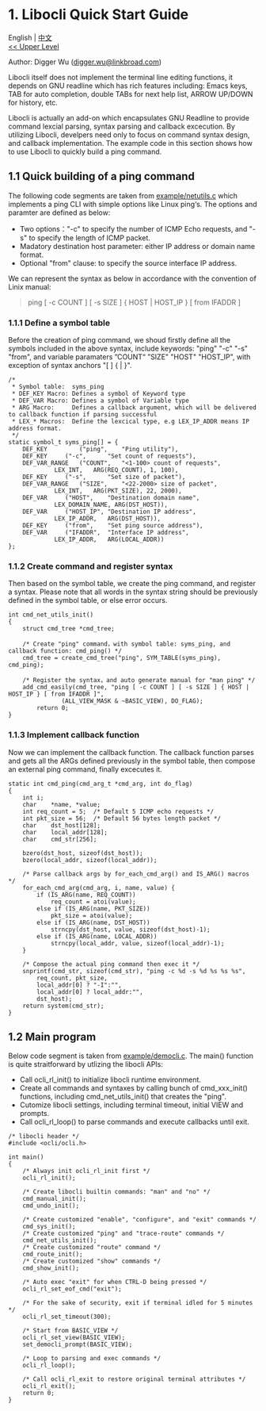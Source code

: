 # 1. Libocli Quick Start Guide

English | [中文](Quick%20Start%20Guide.zh_CN.md)
<br>
[<< Upper Level](README.md)  

Author: Digger Wu (digger.wu@linkbroad.com)

Libocli itself does not implement the terminal line editing functions, it depends on GNU readline which has rich features including: Emacs keys, TAB  for auto completion, double TABs for next help list, ARROW UP/DOWN for history, etc.

Libocli is actually an add-on which encapsulates GNU Readline to provide command lexcial parsing, syntax parsing and callback excecution.
By utilizing Libocli, develpers need only to focus on command syntax design, and callback implementation.
The example code in this section shows how to use Libocli to quickly build a ping command.

## 1.1 Quick building of a ping command

The following code segments are taken from [example/netutils.c](../example/netutils.c) which implements a ping CLI with simple options like Linux ping‘s. The options and paramter are defined as below:
- Two options："-c" to specify the number of ICMP Echo requests, and "-s" to specify the length of ICMP packet.
- Madatory destination host parameter: either IP address or domain name format.
- Optional "from" clause: to specify the source interface IP address.

We can represent the syntax as below in accordance with the convention of Linix manual:
>ping [ -c COUNT ] [ -s SIZE ] { HOST | HOST_IP } [ from IFADDR ]  

### 1.1.1 Define a symbol table

Before the creation of ping command, we shoud firstly define all the symbols included in the above syntax, include keywords: "ping" "-c" "-s" "from", and variable paramaters ”COUNT“ ”SIZE" "HOST" "HOST_IP", with exception of syntax anchors "[ ] { | }".
```
/*
 * Symbol table:  syms_ping
 * DEF_KEY Macro: Defines a symbol of Keyword type
 * DEF_VAR Macro: Defines a symbol of Variable type
 * ARG Macro:     Defines a callback argument, which will be delivered to callback function if parsing successful
 * LEX_* Macros:  Define the lexcical type, e.g LEX_IP_ADDR means IP address format.
 */
static symbol_t syms_ping[] = {
	DEF_KEY         ("ping",	"Ping utility"),
	DEF_KEY		("-c",		"Set count of requests"),
	DEF_VAR_RANGE	("COUNT",	"<1-100> count of requests",
			 LEX_INT,	ARG(REQ_COUNT), 1, 100),
	DEF_KEY		("-s",		"Set size of packet"),
	DEF_VAR_RANGE	("SIZE",	"<22-2000> size of packet",
			 LEX_INT,	ARG(PKT_SIZE), 22, 2000),
	DEF_VAR		("HOST",	"Destination domain name",
			 LEX_DOMAIN_NAME, ARG(DST_HOST)),
	DEF_VAR		("HOST_IP",	"Destination IP address",
			 LEX_IP_ADDR,	ARG(DST_HOST)),
	DEF_KEY		("from",	"Set ping source address"),
	DEF_VAR		("IFADDR",	"Interface IP address",
			 LEX_IP_ADDR,	ARG(LOCAL_ADDR))
};
```

### 1.1.2 Create command and register syntax

Then based on the symbol table, we create the ping command, and register a syntax. Please note that all words in the syntax string should be previously defined in the symbol table, or else error occurs.
```
int cmd_net_utils_init()
{
	struct cmd_tree *cmd_tree;
        
	/* Create "ping" command，with symbol table: syms_ping, and callback function: cmd_ping() */
	cmd_tree = create_cmd_tree("ping", SYM_TABLE(syms_ping), cmd_ping);
        
	/* Register the syntax，and auto generate manual for "man ping" */
	add_cmd_easily(cmd_tree, "ping [ -c COUNT ] [ -s SIZE ] { HOST | HOST_IP } [ from IFADDR ]",
		       (ALL_VIEW_MASK & ~BASIC_VIEW), DO_FLAG);
        return 0;
}
```

### 1.1.3 Implement callback function

Now we can implement the callback function. The callback function parses and gets all the ARGs defined previously in the symbol table, then compose an external ping command, finally excecutes it.

```
static int cmd_ping(cmd_arg_t *cmd_arg, int do_flag)
{
	int	i;
	char	*name, *value;
	int	req_count = 5;	/* Default 5 ICMP echo requests */
	int	pkt_size = 56;	/* Default 56 bytes length packet */
	char	dst_host[128];
	char	local_addr[128];
	char	cmd_str[256];

	bzero(dst_host, sizeof(dst_host));
	bzero(local_addr, sizeof(local_addr));

	/* Parse callback args by for_each_cmd_arg() and IS_ARG() macros */
	for_each_cmd_arg(cmd_arg, i, name, value) {
		if (IS_ARG(name, REQ_COUNT))
			req_count = atoi(value);
		else if (IS_ARG(name, PKT_SIZE))
			pkt_size = atoi(value);
		else if (IS_ARG(name, DST_HOST))
			strncpy(dst_host, value, sizeof(dst_host)-1);
		else if (IS_ARG(name, LOCAL_ADDR))
			strncpy(local_addr, value, sizeof(local_addr)-1);
	}

	/* Compose the actual ping command then exec it */
	snprintf(cmd_str, sizeof(cmd_str), "ping -c %d -s %d %s %s %s",
		req_count, pkt_size,
		local_addr[0] ? "-I":"",
		local_addr[0] ? local_addr:"",
		dst_host); 
	return system(cmd_str);
}
```

## 1.2 Main program

Below code segment is taken from [example/democli.c](../example/democli.c). The main() function is quite straitforward by utlizing the libocli APIs: 
- Call ocli_rl_init() to initialize libocli runtime environment.
- Create all commands and syntaxes by calling bunch of cmd_xxx_init() functions, including cmd_net_utils_init() that creates the "ping".
- Cutomize libocli settings, including terminal timeout, initial VIEW and prompts.
- Call ocli_rl_loop() to parse commands and execute callbacks until exit.

```
/* libocli header */
#include <ocli/ocli.h>

int main()
{
	/* Always init ocli_rl_init first */
	ocli_rl_init();

	/* Create libocli builtin commands: "man" and "no" */
	cmd_manual_init();
	cmd_undo_init();

	/* Create customized "enable", "configure", and "exit" commands */
	cmd_sys_init();
	/* Create customized "ping" and "trace-route" commands */
	cmd_net_utils_init();
	/* Create customized "route" command */
	cmd_route_init();
	/* Create customized "show" commands */
	cmd_show_init();

	/* Auto exec "exit" for when CTRL-D being pressed */
	ocli_rl_set_eof_cmd("exit");

	/* For the sake of security, exit if terminal idled for 5 minutes */
	ocli_rl_set_timeout(300);

	/* Start from BASIC_VIEW */
	ocli_rl_set_view(BASIC_VIEW);
	set_democli_prompt(BASIC_VIEW);

	/* Loop to parsing and exec commands */
	ocli_rl_loop();

	/* Call ocli_rl_exit to restore original terminal attributes */
	ocli_rl_exit();
	return 0;
}
```
